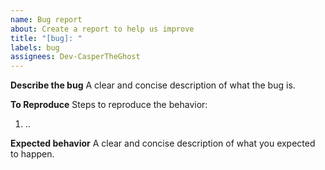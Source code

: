 ```yaml
---
name: Bug report
about: Create a report to help us improve
title: "[bug]: "
labels: bug
assignees: Dev-CasperTheGhost
---
```


**Describe the bug**
A clear and concise description of what the bug is.

**To Reproduce**
Steps to reproduce the behavior:

1. ..

**Expected behavior**
A clear and concise description of what you expected to happen.
